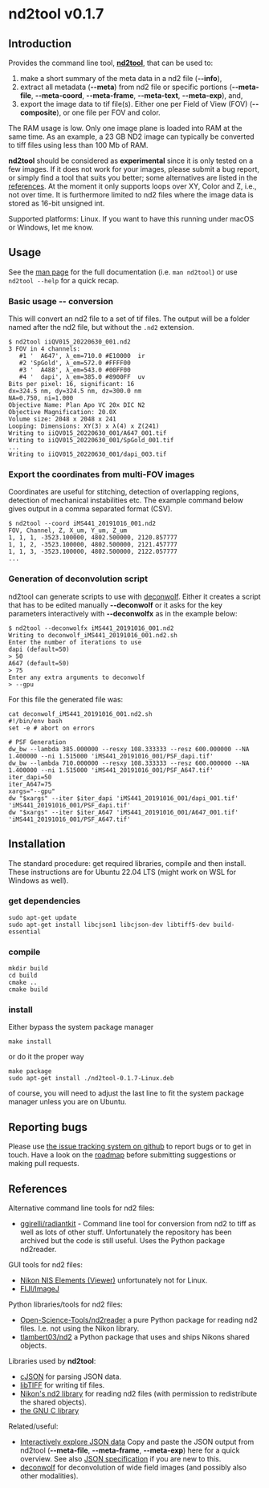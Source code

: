 # nd2tool v0.1.7

## Introduction
Provides the command line tool, [**nd2tool**](doc/nd2tool.txt), that
can be used to:
1. make a short summary of the meta data in a nd2 file (**--info**),
2. extract all metadata (**--meta**) from nd2 file or specific
portions (**--meta-file**, **--meta-coord**, **--meta-frame**,
**--meta-text**, **--meta-exp**), and,
3. export the image data to tif file(s). Either one per Field of View
(FOV) (**--composite**), or one file per FOV and color.

The RAM usage is low. Only one image plane is loaded into RAM at the
same time. As an example, a 23 GB ND2 image can typically be converted
to tiff files using less
than 100 Mb of RAM.

**nd2tool** should be considered as **experimental** since it is only
tested on a few images. If it does not work for your images, please
submit a bug report, or simply find a tool that suits you better; some
alternatives are listed in the [references](#references). At the
moment it only supports loops over XY, Color and Z, i.e., not over
time. It is furthermore limited to nd2 files where the image data is
stored as 16-bit unsigned int.

Supported platforms: Linux. If you want to have this running under
macOS or Windows, let me know.

## Usage

See the [man page](doc/nd2tool.txt) for the full documentation
(i.e. `man nd2tool`) or use `nd2tool --help` for a quick recap.

### Basic usage -- conversion
This will convert an nd2 file to a set of tif files. The output will
be a folder named after the nd2 file, but without the `.nd2`
extension.

```
$ nd2tool iiQV015_20220630_001.nd2
3 FOV in 4 channels:
   #1 '  A647', λ_em=710.0 #E10000  ir
   #2 'SpGold', λ_em=572.0 #FFFF00
   #3 '  A488', λ_em=543.0 #00FF00
   #4 '  dapi', λ_em=385.0 #8900FF  uv
Bits per pixel: 16, significant: 16
dx=324.5 nm, dy=324.5 nm, dz=300.0 nm
NA=0.750, ni=1.000
Objective Name: Plan Apo VC 20x DIC N2
Objective Magnification: 20.0X
Volume size: 2048 x 2048 x 241
Looping: Dimensions: XY(3) x λ(4) x Z(241)
Writing to iiQV015_20220630_001/A647_001.tif
Writing to iiQV015_20220630_001/SpGold_001.tif
...
Writing to iiQV015_20220630_001/dapi_003.tif
```

### Export the coordinates from multi-FOV images

Coordinates are useful for stitching, detection of overlapping
regions, detection of mechanical instabilities etc. The example
command below gives output in a comma separated format (CSV).


``` shell
$ nd2tool --coord iMS441_20191016_001.nd2
FOV, Channel, Z, X_um, Y_um, Z_um
1, 1, 1, -3523.100000, 4802.500000, 2120.857777
1, 1, 2, -3523.100000, 4802.500000, 2121.457777
1, 1, 3, -3523.100000, 4802.500000, 2122.057777
...
```

### Generation of deconvolution script
nd2tool can generate scripts to use with
[deconwolf](https://www.github.com/elgw/deconwolf/). Either it creates
a script that has to be edited manually **--deconwolf** or it asks for
the key parameters interactively with **--deconwolfx** as in the
example below:

``` shell
$ nd2tool --deconwolfx iMS441_20191016_001.nd2
Writing to deconwolf_iMS441_20191016_001.nd2.sh
Enter the number of iterations to use
dapi (default=50)
> 50
A647 (default=50)
> 75
Enter any extra arguments to deconwolf
> --gpu
```

For this file the generated file was:

``` shell
cat deconwolf_iMS441_20191016_001.nd2.sh
#!/bin/env bash
set -e # abort on errors

# PSF Generation
dw_bw --lambda 385.000000 --resxy 108.333333 --resz 600.000000 --NA 1.400000 --ni 1.515000 'iMS441_20191016_001/PSF_dapi.tif'
dw_bw --lambda 710.000000 --resxy 108.333333 --resz 600.000000 --NA 1.400000 --ni 1.515000 'iMS441_20191016_001/PSF_A647.tif'
iter_dapi=50
iter_A647=75
xargs="--gpu"
dw "$xargs" --iter $iter_dapi 'iMS441_20191016_001/dapi_001.tif' 'iMS441_20191016_001/PSF_dapi.tif'
dw "$xargs" --iter $iter_A647 'iMS441_20191016_001/A647_001.tif' 'iMS441_20191016_001/PSF_A647.tif'
```

## Installation

The standard procedure: get required libraries, compile and then
install. These instructions are for Ubuntu 22.04 LTS (might work on
WSL for Windows as well).

### get dependencies
```
sudo apt-get update
sudo apt-get install libcjson1 libcjson-dev libtiff5-dev build-essential
```

### compile
``` shell
mkdir build
cd build
cmake ..
cmake build
```

### install
Either bypass the system package manager
``` shell
make install
```

or do it the proper way

``` shell
make package
sudo apt-get install ./nd2tool-0.1.7-Linux.deb
```

of course, you will need to adjust the last line to fit the system
package manager unless you are on Ubuntu.

## Reporting bugs
Please use [the issue tracking system on
github](https://github.com/elgw/nd2tool/issues) to report bugs or to
get in touch. Have a look on the [roadmap](ROADMAP.md) before
submitting suggestions or making pull requests.

## References
Alternative command line tools for nd2 files:
- [ggirelli/radiantkit](https://github.com/ggirelli/radiantkit) - Command line
tool for conversion from nd2 to tiff as well as lots of other
stuff. Unfortunately the repository has been archived but the code
is still useful. Uses the Python package nd2reader.

GUI tools for nd2 files:
- [Nikon NIS Elements
(Viewer)](https://www.microscope.healthcare.nikon.com/products/software/nis-elements/viewer) unfortunately not for Linux.
- [FIJI/ImageJ](https://imagej.net/software/fiji/)

Python libraries/tools for nd2 files:
- [Open-Science-Tools/nd2reader](https://github.com/Open-Science-Tools/nd2reader) a pure
Python package for reading nd2 files. I.e. not using the Nikon library.
- [tlambert03/nd2](https://github.com/tlambert03/nd2) a Python
package that uses and ships Nikons shared objects.

Libraries used by **nd2tool**:
- [cJSON](https://github.com/DaveGamble/cJSON) for parsing JSON data.
- [libTIFF](http://www.libtiff.org) for writing tif files.
- [Nikon's nd2 library](https://www.nd2sdk.com/) for reading nd2
files (with permission to redistribute the shared objects).
- [the GNU C library](https://www.gnu.org/software/libc/)

Related/useful:
- [Interactively explore JSON
data](https://jsonformatter.org/json-viewer) Copy and paste the
JSON output from nd2tool (**--meta-file**, **--meta-frame**,
**--meta-exp**) here for a quick overview. See also [JSON
specification](https://www.json.org/) if you are new to this.
- [deconwolf](https://www.github.com/elgw/deconwolf/) for deconvolution of wide
  field images (and possibly also other modalities).
